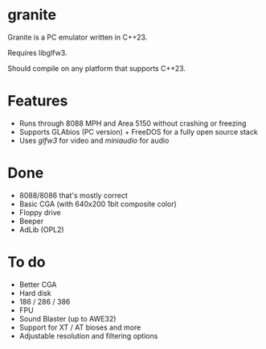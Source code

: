 # granite

Granite is a PC emulator written in C++23. 

Requires libglfw3. 

Should compile on any platform that supports C++23.

# Features

* Runs through 8088 MPH and Area 5150 without crashing or freezing
* Supports GLAbios (PC version) + FreeDOS for a fully open source stack
* Uses *glfw3* for video and *miniaudio* for audio

# Done

* 8088/8086 that's mostly correct
* Basic CGA (with 640x200 1bit composite color)
* Floppy drive
* Beeper
* AdLib (OPL2)

# To do

* Better CGA
* Hard disk
* 186 / 286 / 386
* FPU
* Sound Blaster (up to AWE32)
* Support for XT / AT bioses and more
* Adjustable resolution and filtering options